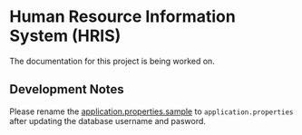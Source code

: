 # Human Resource Information System (HRIS)

The documentation for this project is being worked on.

## Development Notes

Please rename the [application.properties.sample](src/main/resources/application.properties.sample) to 
`application.properties` after updating the database username and pasword.
